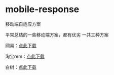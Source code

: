 # mobile-response

移动端自适应方案

平常总结的一些移动端方案，都有优劣
一共三种方案

网易：[点此下载](https://github.com/zk-/mobile-response/archive/wangyi-1.0.1.zip)

淘宝rem：[点此下载](https://github.com/zk-/mobile-response/archive/rem-1.0.0.zip)

白树：[点此下载](https://github.com/zk-/mobile-response/archive/pe-1.0.0.zip)